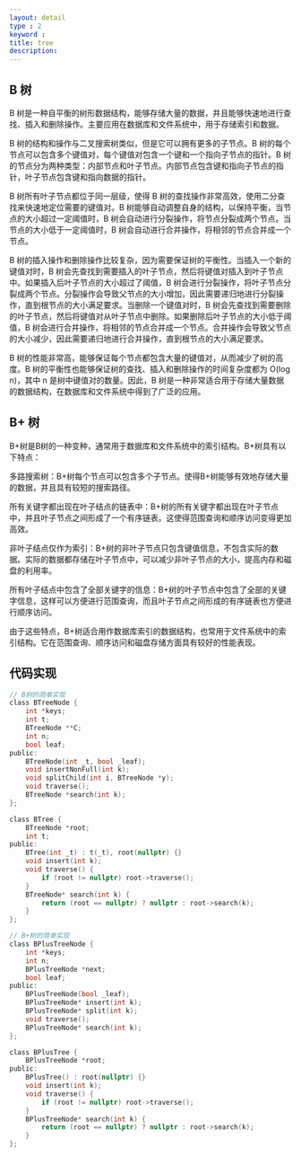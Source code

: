 ```yaml
---
layout: detail
type : 2
keyword :     
title: tree
description: 
---
```


## B 树

B 树是一种自平衡的树形数据结构，能够存储大量的数据，并且能够快速地进行查找、插入和删除操作。主要应用在数据库和文件系统中，用于存储索引和数据。

B 树的结构和操作与二叉搜索树类似，但是它可以拥有更多的子节点。B 树的每个节点可以包含多个键值对，每个键值对包含一个键和一个指向子节点的指针。B 树的节点分为两种类型：内部节点和叶子节点。内部节点包含键和指向子节点的指针，叶子节点包含键和指向数据的指针。

B 树所有叶子节点都位于同一层级，使得 B 树的查找操作非常高效，使用二分查找来快速地定位需要的键值对。B 树能够自动调整自身的结构，以保持平衡，当节点的大小超过一定阈值时，B 树会自动进行分裂操作，将节点分裂成两个节点。当节点的大小低于一定阈值时，B 树会自动进行合并操作，将相邻的节点合并成一个节点。

B 树的插入操作和删除操作比较复杂，因为需要保证树的平衡性。当插入一个新的键值对时，B 树会先查找到需要插入的叶子节点，然后将键值对插入到叶子节点中。如果插入后叶子节点的大小超过了阈值，B 树会进行分裂操作，将叶子节点分裂成两个节点。分裂操作会导致父节点的大小增加，因此需要递归地进行分裂操作，直到根节点的大小满足要求。当删除一个键值对时，B 树会先查找到需要删除的叶子节点，然后将键值对从叶子节点中删除。如果删除后叶子节点的大小低于阈值，B 树会进行合并操作，将相邻的节点合并成一个节点。合并操作会导致父节点的大小减少，因此需要递归地进行合并操作，直到根节点的大小满足要求。

B 树的性能非常高，能够保证每个节点都包含大量的键值对，从而减少了树的高度。B 树的平衡性也能够保证树的查找、插入和删除操作的时间复杂度都为 O(log n)，其中 n 是树中键值对的数量。因此，B 树是一种非常适合用于存储大量数据的数据结构，在数据库和文件系统中得到了广泛的应用。


## B+ 树

B+树是B树的一种变种，通常用于数据库和文件系统中的索引结构。B+树具有以下特点：

多路搜索树：B+树每个节点可以包含多个子节点。使得B+树能够有效地存储大量的数据，并且具有较短的搜索路径。

所有关键字都出现在叶子结点的链表中：B+树的所有关键字都出现在叶子节点中，并且叶子节点之间形成了一个有序链表。这使得范围查询和顺序访问变得更加高效。

非叶子结点仅作为索引：B+树的非叶子节点只包含键值信息，不包含实际的数据。实际的数据都存储在叶子节点中，可以减少非叶子节点的大小，提高内存和磁盘的利用率。

所有叶子结点中包含了全部关键字的信息：B+树的叶子节点中包含了全部的关键字信息，这样可以方便进行范围查询，而且叶子节点之间形成的有序链表也方便进行顺序访问。

由于这些特点，B+树适合用作数据库索引的数据结构，也常用于文件系统中的索引结构。它在范围查询、顺序访问和磁盘存储方面具有较好的性能表现。

## 代码实现

```c
// B树的简单实现
class BTreeNode {
    int *keys;
    int t;
    BTreeNode **C;
    int n;
    bool leaf;
public:
    BTreeNode(int _t, bool _leaf);
    void insertNonFull(int k);
    void splitChild(int i, BTreeNode *y);
    void traverse();
    BTreeNode *search(int k);
};

class BTree {
    BTreeNode *root;
    int t;
public:
    BTree(int _t) : t(_t), root(nullptr) {}
    void insert(int k);
    void traverse() {
        if (root != nullptr) root->traverse();
    }
    BTreeNode* search(int k) {
        return (root == nullptr) ? nullptr : root->search(k);
    }
};

// B+树的简单实现
class BPlusTreeNode {
    int *keys;
    int n;
    BPlusTreeNode *next;
    bool leaf;
public:
    BPlusTreeNode(bool _leaf);
    BPlusTreeNode* insert(int k);
    BPlusTreeNode* split(int k);
    void traverse();
    BPlusTreeNode* search(int k);
};

class BPlusTree {
    BPlusTreeNode *root;
public:
    BPlusTree() : root(nullptr) {}
    void insert(int k);
    void traverse() {
        if (root != nullptr) root->traverse();
    }
    BPlusTreeNode* search(int k) {
        return (root == nullptr) ? nullptr : root->search(k);
    }
};

```
